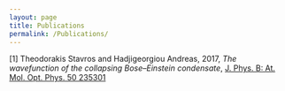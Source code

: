 ```yaml
---
layout: page
title: Publications
permalink: /Publications/
---
```



[1] Theodorakis Stavros and Hadjigeorgiou Andreas, 2017, *The wavefunction of the collapsing Bose–Einstein condensate*, [J. Phys. B: At. Mol. Opt. Phys. 50 235301](https://iopscience.iop.org/article/10.1088/1361-6455/aa92b8)
